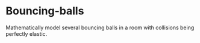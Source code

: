 # Bouncing-balls
Mathematically model several bouncing balls in a room with collisions being perfectly elastic.
